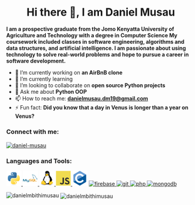<h1 align="center">Hi there 👋, I am Daniel Musau</h1>

**I am a prospective graduate from the Jomo Kenyatta University of Agriculture and Technology with a degree in Computer Science My coursework included classes in software engineering, algorithms and data structures, and artificial intelligence. I am passionate about using technology to solve real-world problems and hope to pursue a career in software development.**


- 🔭 I’m currently working on **an AirBnB clone**
- 🌱 I’m currently learning 
- 👯 I’m looking to collaborate on **open source Python projects**
- 💬 Ask me about **Python OOP**
- 📫 How to reach me: **danielmusau.dm19@gmail.com**
- ⚡ Fun fact: **Did you know that a day in Venus is longer than a year on Venus?**

<h3 align="left">Connect with me:</h3>
<p align="left">
<a href="www.linkedin.com/in/daniel-musau" target="blank"><img align="center" src="https://raw.githubusercontent.com/rahuldkjain/github-profile-readme-generator/master/src/images/icons/Social/linked-in-alt.svg" alt="daniel-musau" height="30" width="40" /></a>
</p>

<h3 align="left">Languages and Tools:</h3>
<p align="left"><a href="https://www.python.org" target="_blank" rel="noreferrer"> <img src="https://raw.githubusercontent.com/devicons/devicon/master/icons/python/python-original.svg" alt="python" width="40" height="40"/> </a>
<a href="https://www.mysql.com/" target="_blank" rel="noreferrer"> <img src="https://raw.githubusercontent.com/devicons/devicon/master/icons/mysql/mysql-original-wordmark.svg" alt="mysql" width="40" height="40"/> </a>
<a href="https://www.linux.org/" target="_blank" rel="noreferrer"> <img src="https://raw.githubusercontent.com/devicons/devicon/master/icons/linux/linux-original.svg" alt="linux" width="40" height="40"/> </a>
<a href="https://developer.mozilla.org/en-US/docs/Web/JavaScript" target="_blank" rel="noreferrer"> <img src="https://raw.githubusercontent.com/devicons/devicon/master/icons/javascript/javascript-original.svg" alt="javascript" width="40" height="40"/> </a>
<a href="https://www.cprogramming.com/" target="_blank" rel="noreferrer"> <img src="https://raw.githubusercontent.com/devicons/devicon/master/icons/c/c-original.svg" alt="c" width="40" height="40"/></a>
<a href="https://firebase.google.com/" target="_blank" rel="noreferrer"> <img src="https://www.vectorlogo.zone/logos/firebase/firebase-icon.svg" alt="firebase" width="40" height="40"/> </a>
<a href="https://git-scm.com/" target="_blank" rel="noreferrer"> <img src="https://www.vectorlogo.zone/logos/git-scm/git-scm-icon.svg" alt="git" width="40" height="40"/> </a>
<a href="https://www.php.net/" target="_blank" rel="noreferrer"> <img src="https://www.vectorlogo.zone/logos/php/php-horizontal.svg" alt="php" width="40" height="40"/> </a>
<a href="https://www.mongodb.com/" target="_blank" rel="noreferrer"> <img src="https://www.vectorlogo.zone/logos/mongodb/mongodb-ar21.svg" alt="mongodb" width="40" height="40"/> </a>
</p>

<p><img align="left" src="https://github-readme-stats.vercel.app/api/top-langs?username=danielmbithimusau&show_icons=true&locale=en&layout=compact" alt="danielmbithimusau" /></p>

<p>&nbsp;<img align="center" src="https://github-readme-stats.vercel.app/api?username=danielmbithimusau&show_icons=true&locale=en" alt="danielmbithimusau" /></p>
